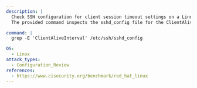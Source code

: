 ```yaml
---
description: |
  Check SSH configuration for client session timeout settings on a Linux system.
  The provided command inspects the sshd_config file for the ClientAliveInterval directive, which controls how often the server sends keepalive messages to connected clients, aiding in configuration review and security assessment.

command: |
  grep -E 'ClientAliveInterval' /etc/ssh/sshd_config

OS:
  - Linux
attack_types:
  - Configuration_Review
references:
  - https://www.cisecurity.org/benchmark/red_hat_linux
---
```

